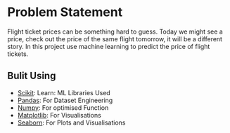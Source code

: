 # Problem Statement
Flight ticket prices can be something hard to guess. Today we might see a price, check out the
price of the same flight tomorrow, it will be a different story. In this project use machine learning to
predict the price of flight tickets.


## Bulit Using

- [Scikit](https://scikit-learn.org/stable/): Learn: ML Libraries Used
- [Pandas](https://pandas.pydata.org/): For Dataset Engineering
- [Numpy](https://numpy.org/): For optimised Function
- [Matplotlib](https://matplotlib.org/): For Visualisations
- [Seaborn](https://seaborn.pydata.org/): For Plots and Visualisations
